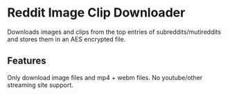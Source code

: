 # Reddit Image Clip Downloader
Downloads images and clips from the top entries of subreddits/mutireddits and stores them in an AES encrypted file.

## Features

Only download image files and mp4 + webm files. No youtube/other streaming site support.
